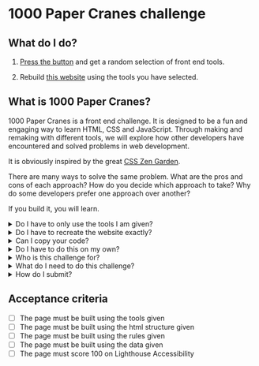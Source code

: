 # 1000 Paper Cranes challenge

## What do I do?

1. [Press the button](https://1000-paper-cranes.netlify.app/) and get a random selection of front end tools.

2. Rebuild [this website](https://1000-paper-cranes.netlify.app/) using the tools you have selected.

## What is 1000 Paper Cranes?

1000 Paper Cranes is a front end challenge. It is designed to be a fun and engaging way to learn HTML, CSS and JavaScript. Through making and remaking with different tools, we will explore how other developers have encountered and solved problems in web development.

It is obviously inspired by the great [CSS Zen Garden](https://www.csszengarden.com/).

There are many ways to solve the same problem. What are the pros and cons of each approach? How do you decide which approach to take? Why do some developers prefer one approach over another?

If you build it, you will learn.

<details>
<summary>Do I have to only use the tools I am given?</summary>

You must use the tools given in the selection. You can use other tools _as well_ if you want, but you must use the tools in the selection to complete the challenge.

</details>
<details>
<summary>Do I have to recreate the website exactly?</summary>

Not exactly. There are some rules you must follow, and some things you can change:

### What must be the same:

#### You must use the same rules

The about page must have the same text, and the same rules. You can't change the rules, or add or remove text from the about page.

#### You must use the tools defined in [site/data](https://github.com/CodeYourFuture/1000-Paper-Cranes/tree/main/site/data)

If you look in this folder, you will find there is extra information about each tool, which you might want to use in your design. You can query these json files directly from your website, or you can copy them into your project and use them as you wish, but you can't add or remove tools.

#### You must use the html structure

You must use the html structure given. You may add things (classes, more elements), but not remove anything.

#### Your page must score 100% on Lighthouse Accessibility

You can check this by running Lighthouse in Chrome DevTools.

### What can be different:

You can make it look however you want! You can bring in more data from the provided data files. You can add extra features if you want. You can use different colours, fonts, images, etc. It would be fun to recreate this website exactly using your combo, and then "refold" using the same combo, to make it look or feel different.

You should aim to build this website _at least_ ten times, so how will you make each one different and a development of your skills?

</details>
<details>
<summary>Can I copy your code?</summary>

Yes. This is an open source project and all the code can be re-used. You will have to apply the code to your own combination of tools, but you can reuse as much, or as little, as you want.

Reading code is a great way to learn. You can see how someone else has solved a problem, and then you can apply that solution to your own problem. You can also see how someone else has written code, and then you can use that style in your own code.

Blindly copy-pasting code is rarely wise if you are actually trying to learn something. Consider your goal: you are here to develop your skills and get a good job in tech. Copypaste is not a marketable skill. So read the code and understand it. Then apply it to your own project.

</details> 
<details>
<summary>Do I have to do this on my own?</summary>

You can use the cranes challenge in groups _as well_ as on your own. As you should aim to build this website _at least_ ten times, building in a group sometimes is a good way to mix it up and get more development from the challenge.

</details>
<details>
<summary>Who is this challenge for?</summary>

This challenge is for anyone who wants to play! We made it for [Code Your Future]("https://codeyourfuture.io") trainees, but it is open to anyone who wants to learn.

The most interesting submissions will be merged and shown in a gallery. If you want to be in the gallery, you must submit your work as a pull request to this repository.

</details>
<details>
<summary>What do I need to do this challenge?</summary>

You will need a computer with a web browser and an [IDE](https://code.visualstudio.com/download). You will also need a [GitHub account]("https://github.com").

For some combinations you will need to install more tools, like [Node.js]("https://nodejs.org/en/download/"), [Homebrew]("https://brew.sh/"), Go, Ruby, Python, etc. You will need to install these tools yourself. Click through and follow the instructions. Everything is free.

</details>
<details>
<summary>How do I submit?</summary>

Clone this repository and change into the repo directory:

```bash
git clone git@github.com:CodeYourFuture/1000-Paper-Cranes.git && cd 1000-Paper-Cranes
```

Create a new branch for your work:

```bash
git checkout -b crane/your-combination-your-name
```

Make a new directory for your work and change into it:

```bash
mkdir cranes/your-combination-your-name && cd cranes/your-combination-your-name
```

Build your website! Look at the [gallery](https://codeyourfuture.github.io/1000-Paper-Cranes/gallery) to see what you are aiming for. (TBA)

Commit your work regularly, making many small commits with descriptive messages. When you are happy with your crane, open a pull request to merge your branch into the main branch. You can do this from the GitHub website.

</details>

## Acceptance criteria

- [ ] The page must be built using the tools given
- [ ] The page must be built using the html structure given
- [ ] The page must be built using the rules given
- [ ] The page must be built using the data given
- [ ] The page must score 100 on Lighthouse Accessibility
